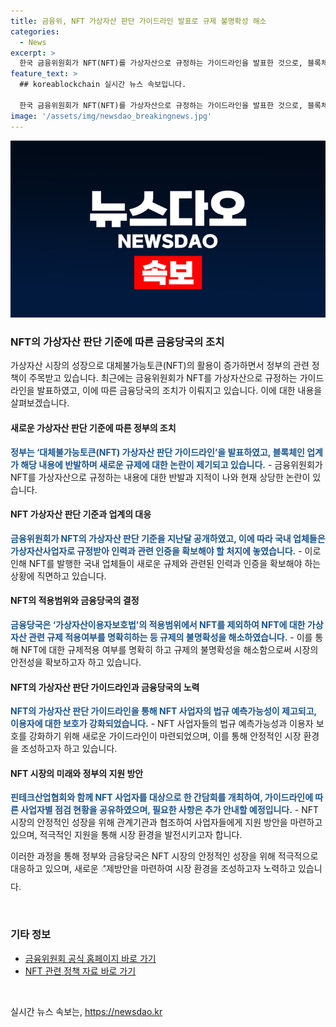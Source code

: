 ```yaml
---
title: 금융위, NFT 가상자산 판단 가이드라인 발표로 규제 불명확성 해소
categories:
  - News
excerpt: >
  한국 금융위원회가 NFT(NFT)를 가상자산으로 규정하는 가이드라인을 발표한 것으로, 블록체인 업계와 정부 간에 논란이 일고 있다. 이로써 NFT를 발행한 국내 업체들은 가상자산사업자로 규정받게 되어 여러 제약을 받게 될 전망이다. 금융당국은 가상자산이용자보호법의 적용범위에서 NFT를 제외시키며, NFT에 대한 규제의 불명확성을 해소하고 가상자산 관련 규제 적용여부를 명확히 하는 등 명확한 기준을 제공했다. NFT 사업자의 법규 예측가능성을 높이고, 이용자에 대한 보호를 강화하기 위해 정부는 NFT에 대한 가이드라인을 발표하고 협회와 간담회를 개최하여 사업자별 점검 현황을 공유할 예정이다.
feature_text: >
  ## koreablockchain 실시간 뉴스 속보입니다.

  한국 금융위원회가 NFT(NFT)를 가상자산으로 규정하는 가이드라인을 발표한 것으로, 블록체인 업계와 정부 간에 논란이 일고 있다. 이로써 NFT를 발행한 국내 업체들은 가상자산사업자로 규정받게 되어 여러 제약을 받게 될 전망이다. 금융당국은 가상자산이용자보호법의 적용범위에서 NFT를 제외시키며, NFT에 대한 규제의 불명확성을 해소하고 가상자산 관련 규제 적용여부를 명확히 하는 등 명확한 기준을 제공했다. NFT 사업자의 법규 예측가능성을 높이고, 이용자에 대한 보호를 강화하기 위해 정부는 NFT에 대한 가이드라인을 발표하고 협회와 간담회를 개최하여 사업자별 점검 현황을 공유할 예정이다.
image: '/assets/img/newsdao_breakingnews.jpg'
---
```


<p><img src="/assets/img/newsdao_breakingnews.jpg" alt="koreablockchain 속보" /></p>

<h3>NFT의 가상자산 판단 기준에 따른 금융당국의 조치</h3>

<p>가상자산 시장의 성장으로 대체불가능토큰(NFT)의 활용이 증가하면서 정부의 관련 정책이 주목받고 있습니다. 최근에는 금융위원회가 NFT를 가상자산으로 규정하는 가이드라인을 발표하였고, 이에 따른 금융당국의 조치가 이뤄지고 있습니다. 이에 대한 내용을 살펴보겠습니다.</p>

<h4>새로운 가상자산 판단 기준에 따른 정부의 조치</h4>

<p><b><span style="color: #1a5490;">정부는 ‘대체불가능토큰(NFT) 가상자산 판단 가이드라인’을 발표하였고, 블록체인 업계가 해당 내용에 반발하며 새로운 규제에 대한 논란이 제기되고 있습니다.</span></b>
- 금융위원회가 NFT를 가상자산으로 규정하는 내용에 대한 반발과 지적이 나와 현재 상당한 논란이 있습니다.</p>

<h4>NFT 가상자산 판단 기준과 업계의 대응</h4>

<p><b><span style="color: #1a5490;">금융위원회가 NFT의 가상자산 판단 기준을 지난달 공개하였고, 이에 따라 국내 업체들은 가상자산사업자로 규정받아 인력과 관련 인증을 확보해야 할 처지에 놓였습니다.</span></b>
- 이로 인해 NFT를 발행한 국내 업체들이 새로운 규제와 관련된 인력과 인증을 확보해야 하는 상황에 직면하고 있습니다.</p>

<h4>NFT의 적용범위와 금융당국의 결정</h4>

<p><b><span style="color: #1a5490;">금융당국은 ‘가상자산이용자보호법’의 적용범위에서 NFT를 제외하여 NFT에 대한 가상자산 관련 규제 적용여부를 명확히하는 등 규제의 불명확성을 해소하였습니다.</span></b>
- 이를 통해 NFT에 대한 규제적용 여부를 명확히 하고 규제의 불명확성을 해소함으로써 시장의 안전성을 확보하고자 하고 있습니다.</p>

<h4>NFT의 가상자산 판단 가이드라인과 금융당국의 노력</h4>

<p><b><span style="color: #1a5490;">NFT의 가상자산 판단 가이드라인을 통해 NFT 사업자의 법규 예측가능성이 제고되고, 이용자에 대한 보호가 강화되었습니다.</span></b>
- NFT 사업자들의 법규 예측가능성과 이용자 보호를 강화하기 위해 새로운 가이드라인이 마련되었으며, 이를 통해 안정적인 시장 환경을 조성하고자 하고 있습니다.</p>

<h4>NFT 시장의 미래와 정부의 지원 방안</h4>

<p><b><span style="color: #1a5490;">핀테크산업협회와 함께 NFT 사업자를 대상으로 한 간담회를 개최하여, 가이드라인에 따른 사업자별 점검 현황을 공유하였으며, 필요한 사항은 추가 안내할 예정입니다.</span></b>
- NFT 시장의 안정적인 성장을 위해 관계기관과 협조하여 사업자들에게 지원 방안을 마련하고 있으며, 적극적인 지원을 통해 시장 환경을 발전시키고자 합니다.</p>

<p>이러한 과정을 통해 정부와 금융당국은 NFT 시장의 안정적인 성장을 위해 적극적으로 대응하고 있으며, 새로운 ꦀ제방안을 마련하여 시장 환경을 조성하고자 노력하고 있습니다.</p>

<p data-ke-size="size16">&nbsp;</p>

<h3>기타 정보</h3>

<ul>
<li><a href="https://www.fsc.go.kr/info/tru/main.jsp">금융위원회 공식 홈페이지 바로 가기</a></li>
<li><a href="https://www.fsc.go.kr/info/tru/main.jsp">NFT 관련 정책 자료 바로 가기</a></li>
</ul>

<p data-ke-size="size16">&nbsp;</p>
실시간 뉴스 속보는, <a href="https://newsdao.kr" rel="dofollow">https://newsdao.kr</a>


